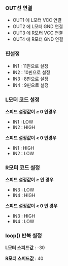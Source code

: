 ### OUT선 연결

- OUT1 에 L모터 VCC 연결
- OUT2 에 L모터 GND 연결
- OUT3 에 R모터 VCC 연결
- OUT4 에 R모터 GND 연결

### 핀설정

- IN1 : 11핀으로 설정
- IN2 : 10핀으로 설정
- IN3 : 8핀으로 설정
- IN4 : 9핀으로 설정

### L모터 코드 설정

**스피드 설정값이 ≥ 0 인경우**

- IN1 : LOW
- IN2 : HIGH

**스피드 설정값이 < 0 인경우**

- IN1 : HIGH
- IN2 : LOW

### R모터 코드 설정

**스피드 설정값이 ≥ 인 경우**

- IN3 : LOW
- IN4 : HIGH

**스피드 설정값이 < 0 인 경우**

- IN3 : HIGH
- IN4 : LOW

### loop() 반복 설정

**L모터 스피드값** : -30

**R모터 스피드값** : 40
